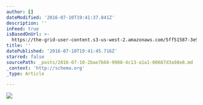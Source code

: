 ```yaml
---
author: []
dateModified: '2016-07-10T19:41:37.841Z'
description: ''
inFeed: true
isBasedOnUrl: >-
  https://the-grid-user-content.s3-us-west-2.amazonaws.com/5ff51587-3e9c-48ae-88a1-6c63cf7b1c37.jpg
title: ''
datePublished: '2016-07-10T19:41:45.716Z'
starred: false
sourcePath: _posts/2016-07-10-2bae7b66-9908-4c13-a1a1-00687d3a98e8.md
_context: 'http://schema.org'
_type: Article

---
```

![](https://imgflo.herokuapp.com/graph/vahj1ThiexotieMo/00a12d4f69fc3f5f3fabada904c011bb/croprotate.jpg?cropheight=1355&cropwidth=1540&degrees=0&input=https://the-grid-user-content.s3-us-west-2.amazonaws.com/5ff51587-3e9c-48ae-88a1-6c63cf7b1c37.jpg&x=560&y=0)